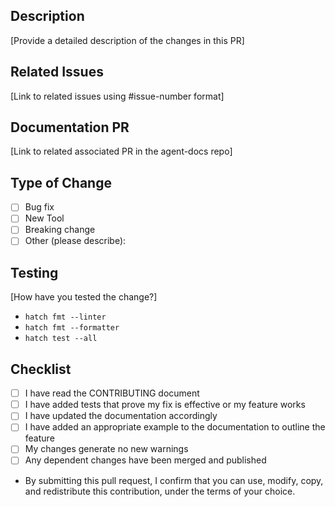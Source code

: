 ## Description
[Provide a detailed description of the changes in this PR]

## Related Issues
[Link to related issues using #issue-number format]

## Documentation PR
[Link to related associated PR in the agent-docs repo]

## Type of Change
- [ ] Bug fix
- [ ] New Tool
- [ ] Breaking change
- [ ] Other (please describe):

## Testing
[How have you tested the change?]

* `hatch fmt --linter`
* `hatch fmt --formatter`
* `hatch test --all`


## Checklist
- [ ] I have read the CONTRIBUTING document
- [ ] I have added tests that prove my fix is effective or my feature works
- [ ] I have updated the documentation accordingly
- [ ] I have added an appropriate example to the documentation to outline the feature
- [ ] My changes generate no new warnings
- [ ] Any dependent changes have been merged and published

- By submitting this pull request, I confirm that you can use, modify, copy, and redistribute this contribution, under the terms of your choice.
